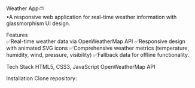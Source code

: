 Weather App⛅<br>
•A responsive web application for real-time weather information with glassmorphism UI design.

Features<br>
✅Real-time weather data via OpenWeatherMap API
✅Responsive design with animated SVG icons
✅Comprehensive weather metrics (temperature, humidity, wind, pressure, visibility)
✅Fallback data for offline functionality.

Tech Stack
HTML5, CSS3, JavaScript
OpenWeatherMap API

Installation
Clone repository:

